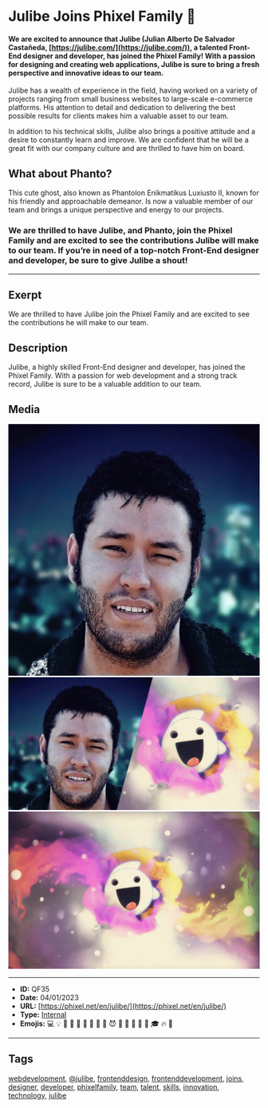 # Julibe Joins Phixel Family 👻
#### **We are excited to announce that Julibe (Julian Alberto De Salvador Castañeda, [https://julibe.com/](https://julibe.com/)), a talented Front-End designer and developer, has joined the Phixel Family! With a passion for designing and creating web applications, Julibe is sure to bring a fresh perspective and innovative ideas to our team.**

Julibe has a wealth of experience in the field, having worked on a variety of projects ranging from small business websites to large-scale e-commerce platforms. His attention to detail and dedication to delivering the best possible results for clients makes him a valuable asset to our team.

In addition to his technical skills, Julibe also brings a positive attitude and a desire to constantly learn and improve. We are confident that he will be a great fit with our company culture and are thrilled to have him on board.

## What about Phanto?

This cute ghost, also known as Phantolon Enikmatikus Luxiusto II, known for his friendly and approachable demeanor. Is now a valuable member of our team and brings a unique perspective and energy to our projects.

### We are thrilled to have Julibe, and Phanto, join the Phixel Family and are excited to see the contributions Julibe will make to our team. If you’re in need of a top-notch Front-End designer and developer, be sure to give Julibe a shout!
------------
## Exerpt
We are thrilled to have Julibe join the Phixel Family and are excited to see the contributions he will make to our team.
## Description
Julibe, a highly skilled Front-End designer and developer, has joined the Phixel Family. With a passion for web development and a strong track record, Julibe is sure to be a valuable addition to our team.
## Media
<img src="media/5e244ab8/julibe-avatar.jpg">
<img src="media/2477109b/julibe-phanto.jpg">
<img src="media/69a294d0/julibe-phanto-fires.jpg">

------------
- **ID:** QF35
- **Date:** 04/01/2023
- **URL:** [https://phixel.net/en/julibe/](https://phixel.net/en/julibe/)
- **Type:** [Internal](#internal)
- **Emojis:** 💻 💡 💪 🏽 🫥 👻 🫳 🖤 🎃 😈 🔮 👅 🌟 🎉 🎊 🎓 🔥 🚀

------------
## Tags
[webdevelopment](#webdevelopment), [@julibe](#@julibe), [frontenddesign](#frontenddesign), [frontenddevelopment](#frontenddevelopment), [joins](#joins), [designer](#designer), [developer](#developer), [phixelfamily](#phixelfamily), [team](#team), [talent](#talent), [skills](#skills), [innovation](#innovation), [technology](#technology), [julibe](#julibe)
